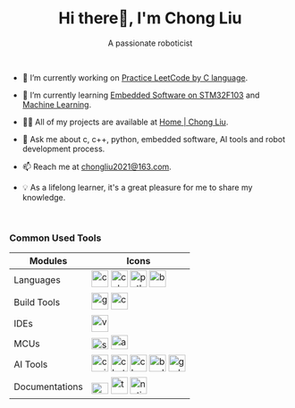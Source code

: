 <h1 align="center">Hi there👋, I'm Chong Liu</h1>
<p align="center">A passionate roboticist</p>

<br>

- 🔭 I’m currently working on [Practice LeetCode by C language](https://github.com/ImChong/Practice_LeetCode_C).

- 🌱 I’m currently learning [Embedded Software on STM32F103](https://github.com/ImChong/Practice_Embedfire_Stm32f103) and [Machine Learning](https://www.youtube.com/watch?v=h2FDq3agImI).

- 👨‍💻 All of my projects are available at [Home | Chong Liu](https://chongliu.notion.site/chongliu/Home-Chong-Liu-0b1322f796a4448eae47f8772d130ade).

- 💬 Ask me about c, c++, python, embedded software, AI tools and robot development process.

- 📫 Reach me at <chongliu2021@163.com>.

- 💡 As a lifelong learner, it's a great pleasure for me to share my knowledge.

<br>

### Common Used Tools

| Modules | Icons |
| ----------- | ------- |
| Languages | <a href="https://www.cprogramming.com/" target="_blank"><img src="https://upload.wikimedia.org/wikipedia/commons/1/18/C_Programming_Language.svg" alt="c" width="30" height="30"/></a> <a href="https://www.w3schools.com/cpp/" target="_blank"><img src="https://upload.wikimedia.org/wikipedia/commons/3/32/C%2B%2B_logo.png" alt="cplusplus" width="30" height="30"/></a> <a href="https://www.python.org" target="_blank"><img src="https://upload.wikimedia.org/wikipedia/commons/thumb/c/c3/Python-logo-notext.svg/115px-Python-logo-notext.svg.png" alt="python" width="30" height="30"/></a> <a href="https://www.gnu.org/software/bash/" target="_blank"><img src="https://upload.wikimedia.org/wikipedia/commons/thumb/4/4b/Bash_Logo_Colored.svg/512px-Bash_Logo_Colored.svg.png?20180723054350" alt="bash" width="30" height="30"/></a> |
| Build Tools | <a href="https://gcc.gnu.org/" target="_blank"><img src="https://upload.wikimedia.org/wikipedia/commons/thumb/a/af/GNU_Compiler_Collection_logo.svg/508px-GNU_Compiler_Collection_logo.svg.png" alt="gcc" width="30" height="30"/></a> <a href="https://cmake.org/" target="_blank"><img src="https://upload.wikimedia.org/wikipedia/commons/thumb/1/13/Cmake.svg/64px-Cmake.svg.png" alt="cmake" width="30" height="30"/></a> |
| IDEs | <a href="https://code.visualstudio.com/" target="_blank"><img src="https://upload.wikimedia.org/wikipedia/commons/9/9a/Visual_Studio_Code_1.35_icon.svg" alt="vscode" width="30" height="30"/></a> |
| MCUs | <a href="https://www.st.com/content/st_com/en.html" target="_blank"><img src="https://upload.wikimedia.org/wikipedia/commons/thumb/1/17/STMicroelectronics-Logo.svg/744px-STMicroelectronics-Logo.svg.png?20150525101621" alt="st" width="30" height="20"/></a> <a href="https://www.arduino.cc/" target="_blank"><img src="https://upload.wikimedia.org/wikipedia/commons/thumb/e/e0/ArduinoLogo_%C2%AE.svg/512px-ArduinoLogo_%C2%AE.svg.png?20171130102122" alt="arduino" width="30" height="25"/></a> |
| AI Tools | <a href="https://github.com/features/copilot" target="_blank"><img src="https://github.gallerycdn.vsassets.io/extensions/github/copilot/1.139.579/1701447163839/Microsoft.VisualStudio.Services.Icons.Default" alt="copilot" width="30" height="30"/></a> <a href="https://chat.openai.com/" target="_blank"><img src="https://uxwing.com/wp-content/themes/uxwing/download/brands-and-social-media/chatgpt-icon.png" alt="chatgpt" width="30" height="30"/></a> <a href="https://claude.ai/login?returnTo=%2F" target="_blank"><img src="https://uxwing.com/wp-content/themes/uxwing/download/brands-and-social-media/claude-ai-icon.png" alt="claude" width="30" height="30"/></a> <a href="https://bard.google.com/" target="_blank"><img src="https://uxwing.com/wp-content/themes/uxwing/download/brands-and-social-media/google-bard-icon.png" alt="bard" width="30" height="30"/></a> <a href="https://grok.x.ai/" target="_blank"><img src="https://grok.x.ai/_next/static/media/inverse_xai_logo_5.adf38dfd.svg" alt="grok" width="30" height="30"/></a> |
| Documentations | <a href="https://www.markdownguide.org/" target="_blank"><img src="https://upload.wikimedia.org/wikipedia/commons/thumb/4/48/Markdown-mark.svg/208px-Markdown-mark.svg.png" alt="markdown" width="30" height="20"/></a> <a href="https://typora.io/" target="_blank"><img src="https://typora.io/img/favicon-64.png" alt="typora" width="30" height="30"/></a> <a href="https://www.notion.so/" target="_blank"><img src="https://upload.wikimedia.org/wikipedia/commons/thumb/e/e9/Notion-logo.svg/100px-Notion-logo.svg.png" alt="notion" width="30" height="30"/></a> |
